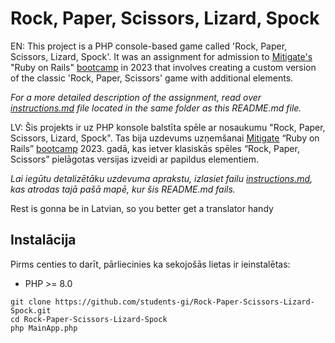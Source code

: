 # Rock, Paper, Scissors, Lizard, Spock

EN: This project is a PHP console-based game called 'Rock, Paper, Scissors, Lizard, Spock'. It was an assignment for admission to [Mitigate's](https://www.mitigate.dev/) "Ruby on Rails" [bootcamp](https://akademija.mitigate.dev/) in 2023 that involves creating a custom version of the classic 'Rock, Paper, Scissors' game with additional elements.

*For a more detailed description of the assignment, read over [instructions.md](./instructions.md) file located in the same folder as this README.md file.*

LV: Šis projekts ir uz PHP konsole balstīta spēle ar nosaukumu "Rock, Paper, Scissors, Lizard, Spock". Tas bija uzdevums uzņemšanai [Mitigate](https://www.mitigate.dev/) “Ruby on Rails” [bootcamp](https://akademija.mitigate.dev/) 2023. gadā, kas ietver klasiskās spēles “Rock, Paper, Scissors” pielāgotas versijas izveidi ar papildus elementiem.

*Lai iegūtu detalizētāku uzdevuma aprakstu, izlasiet failu [instructions.md](./instructions.md), kas atrodas tajā pašā mapē, kur šis README.md fails.*

Rest is gonna be in Latvian, so you better get a translator handy

## Instalācija

Pirms centies to darīt, pārliecinies ka sekojošās lietas ir ieinstalētas:

- PHP >= 8.0

```
git clone https://github.com/students-gi/Rock-Paper-Scissors-Lizard-Spock.git
cd Rock-Paper-Scissors-Lizard-Spock
php MainApp.php
```
